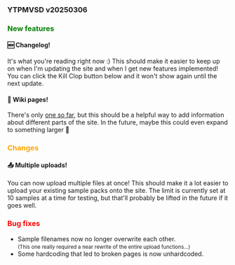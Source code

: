 ### YTPMVSD v20250306

### <span style="color:green">New features</span>
#### 🆕 Changelog!
It's what you're reading right now :) This should make it easier to keep up on when I'm updating the site and when I get new features implemented! You can click the Kill Clop button below and it won't show again until the next update.
#### 📙 Wiki pages!
There's only [one so far](/wiki/filename_guidelines), but this should be a helpful way to add information about different parts of the site. In the future, maybe this could even expand to something larger 👀

### <span style="color:orange">Changes</span>
#### 📤 Multiple uploads!
You can now upload multiple files at once! This should make it a lot easier to upload your existing sample packs onto the site. The limit is currently set at 10 samples at a time for testing, but that'll probably be lifted in the future if it goes well.

### <span style="color:red">Bug fixes</span>
- Sample filenames now no longer overwrite each other.<br><small>(This one really required a near rewrite of the entire upload functions...)</small>
- Some hardcoding that led to broken pages is now unhardcoded.
